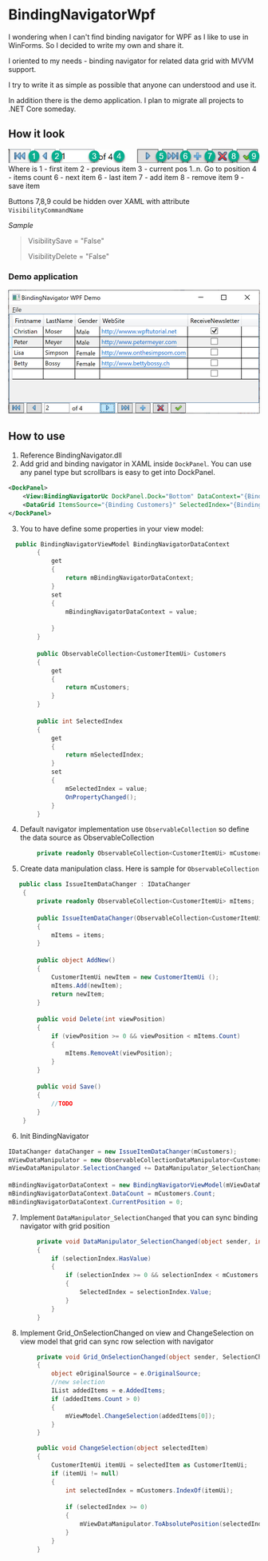 # BindingNavigatorWpf

I wondering when I can't find binding navigator for WPF as I like to use in WinForms.
So I decided to write my own and share it.

I oriented to my needs - binding navigator for related data grid with MVVM support.

I try to write it as simple as possible that anyone can understood and use it.

In addition there is the demo application. I plan to migrate all projects to .NET Core someday.

## How it look

![Binding Navigator](docs/images/BindingNavigator.jpg)
Where is
1 - first item
2 - previous item
3 - current pos 1..n. Go to position <Enter>
4 - items count
6 - next item
6 - last item
7 - add item
8 - remove item
9 - save item

Buttons 7,8,9 could be hidden over XAML with attribute `VisibilityCommandName`

*Sample*
>VisibilitySave = "False"
>
>VisibilityDelete = "False"

### Demo application

![Demo Screen](docs/images/demo-screen.png)

## How to use

1. Reference BindingNavigator.dll
2. Add grid and binding navigator in XAML inside `DockPanel`. You can use any panel type but scrollbars is easy to get into DockPanel.
```XML
<DockPanel>
    <View:BindingNavigatorUc DockPanel.Dock="Bottom" DataContext="{Binding BindingNavigatorDataContext}"/>
    <DataGrid ItemsSource="{Binding Customers}" SelectedIndex="{Binding SelectedIndex}" SelectionChanged="Grid_OnSelectionChanged">
</DockPanel>
```
3. You to have define some properties in your view model:
```C#
  public BindingNavigatorViewModel BindingNavigatorDataContext
        {
            get
            {
                return mBindingNavigatorDataContext;
            }
            set
            {
                mBindingNavigatorDataContext = value;

            }
        }

        public ObservableCollection<CustomerItemUi> Customers
        {
            get
            {
                return mCustomers;
            }
        }

        public int SelectedIndex
        {
            get
            {
                return mSelectedIndex;
            }
            set
            {
                mSelectedIndex = value;
                OnPropertyChanged();
            }
        }
```

4. Default navigator implementation use `ObservableCollection` so define the data source as ObservableCollection
```C#
        private readonly ObservableCollection<CustomerItemUi> mCustomers = new ObservableCollection<CustomerItemUi>();
```

5. Create data manipulation class. Here is sample for `ObservableCollection`
```C#
   public class IssueItemDataChanger : IDataChanger
    {
        private readonly ObservableCollection<CustomerItemUi> mItems;

        public IssueItemDataChanger(ObservableCollection<CustomerItemUi> items)
        {
            mItems = items;
        }

        public object AddNew()
        {
            CustomerItemUi newItem = new CustomerItemUi ();
            mItems.Add(newItem);
            return newItem;
        }

        public void Delete(int viewPosition)
        {
            if (viewPosition >= 0 && viewPosition < mItems.Count)
            {
                mItems.RemoveAt(viewPosition);
            }
        }

        public void Save()
        {
            //TODO
        }
    }
```

6. Init BindingNavigator
```C#
IDataChanger dataChanger = new IssueItemDataChanger(mCustomers);
mViewDataManipulator = new ObservableCollectionDataManipulator<CustomerItemUi>(mCustomers, dataChanger);
mViewDataManipulator.SelectionChanged += DataManipulator_SelectionChanged;

mBindingNavigatorDataContext = new BindingNavigatorViewModel(mViewDataManipulator);
mBindingNavigatorDataContext.DataCount = mCustomers.Count;
mBindingNavigatorDataContext.CurrentPosition = 0;
```

7. Implement `DataManipulator_SelectionChanged` that you can sync binding navigator with grid position
```C#
        private void DataManipulator_SelectionChanged(object sender, int? selectionIndex)
        {
            if (selectionIndex.HasValue)
            {
                if (selectionIndex >= 0 && selectionIndex < mCustomers.Count)
                {
                    SelectedIndex = selectionIndex.Value;
                }
            }
        }
```
8. Implement Grid_OnSelectionChanged on view and ChangeSelection on view model that grid can sync row selection with navigator
```C#
        private void Grid_OnSelectionChanged(object sender, SelectionChangedEventArgs e)
        {
            object eOriginalSource = e.OriginalSource;
            //new selection
            IList addedItems = e.AddedItems;
            if (addedItems.Count > 0)
            {
                mViewModel.ChangeSelection(addedItems[0]);
            }
        }
```

```C#
        public void ChangeSelection(object selectedItem)
        {
            CustomerItemUi itemUi = selectedItem as CustomerItemUi;
            if (itemUi != null)
            {
                int selectedIndex = mCustomers.IndexOf(itemUi);

                if (selectedIndex >= 0)
                {
                    mViewDataManipulator.ToAbsolutePosition(selectedIndex);
                }
            }
        }
```
